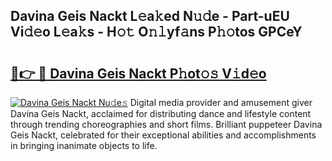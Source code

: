 ## Davina Geis Nackt L𝚎a𝚔ed N𝚞𝚍e - Part-uEU Vi𝚍𝚎o L𝚎a𝚔s - H𝚘𝚝 O𝚗𝚕yf𝚊ns P𝚑𝚘tos GPCeY

# <h2><a href="http://kf2d26.oniu.top/?m=Davina+Geis+Nackt">🔗👉 🔴 Davina Geis Nackt P𝚑ot𝚘𝚜 V𝚒d𝚎o</a></h2>

[![Davina Geis Nackt Nu𝚍e𝚜](https://i.imgur.com/0qMVB7G.gif)](http://kf2d26.oniu.top/?m=Davina+Geis+Nackt)
Digital media provider and amusement giver Davina Geis Nackt, acclaimed for distributing dance and lifestyle content through trending choreographies and short films. Brilliant puppeteer Davina Geis Nackt, celebrated for their exceptional abilities and accomplishments in bringing inanimate objects to life.  
